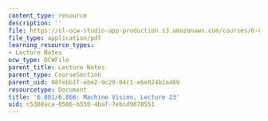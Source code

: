 ```yaml
---
content_type: resource
description: ''
file: https://ol-ocw-studio-app-production.s3.amazonaws.com/courses/6-801-machine-vision-fall-2020/c5308aca0506b5504baf7ebcd9878551_MIT6_801F20_lec23.pdf
file_type: application/pdf
learning_resource_types:
- Lecture Notes
ocw_type: OCWFile
parent_title: Lecture Notes
parent_type: CourseSection
parent_uid: 08febb1f-ebe2-9c29-04c1-e6e024b1a469
resourcetype: Document
title: '6.801/6.866: Machine Vision, Lecture 23'
uid: c5308aca-0506-b550-4baf-7ebcd9878551
---
```

